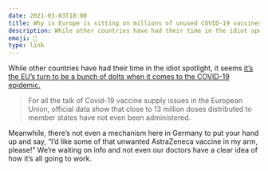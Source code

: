 ```yaml
---
date: 2021-03-03T18:00
title: Why is Europe is sitting on millions of unused COVID-19 vaccines?
description: While other countries have had their time in the idiot spotlight, it seems it’s the EU’s turn to be a bunch of dolts.
emoji: 💉
type: link
---
```


While other countries have had their time in the idiot spotlight, it seems [it’s the EU’s turn to be a bunch of dolts when it comes to the COVID-19 epidemic.][link]

> For all the talk of Covid-19 vaccine supply issues in the European Union, official data show that close to 13 million doses distributed to member states have not even been administered.

Meanwhile, there’s not even a mechanism here in Germany to put your hand up and say, “I’d like some of that unwanted AstraZeneca vaccine in my arm, please!” We’re waiting on info and not even our doctors have a clear idea of how it’s all going to work.

[link]: https://qz.com/1979028/why-are-some-eu-countries-rejecting-astrazeneca-vaccines/
